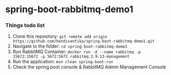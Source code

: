 # spring-boot-rabbitmq-demo1

### Things todo list

1. Clone this repository: `git remote add origin https://github.com/hendisantika/spring-boot-rabbitmq-demo1.git`
2. Navigate to the folder: `cd spring-boot-rabbitmq-demo1`
3. Run RabbitMQ Container: `docker run -d --name rabbitmq -p 15672:15672 -p 5672:5672 rabbitmq:3.9.13-management`
4. Run the application: `mvn clean spring-boot:run`
5. Check the spring boot console & RabbitMQ Admin Management Console